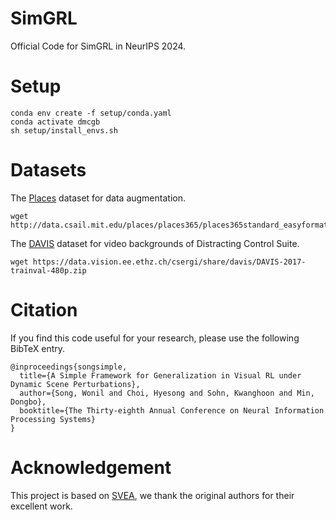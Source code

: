 # SimGRL
Official Code for SimGRL in NeurIPS 2024.

# Setup
```
conda env create -f setup/conda.yaml
conda activate dmcgb
sh setup/install_envs.sh
```

# Datasets

The [Places](http://places2.csail.mit.edu/download.html) dataset for data augmentation.

```
wget http://data.csail.mit.edu/places/places365/places365standard_easyformat.tar
```

The [DAVIS](https://davischallenge.org/davis2017/code.html) dataset for video backgrounds of Distracting Control Suite.

```
wget https://data.vision.ee.ethz.ch/csergi/share/davis/DAVIS-2017-trainval-480p.zip
```



# Citation
If you find this code useful for your research, please use the following BibTeX entry.
```
@inproceedings{songsimple,
  title={A Simple Framework for Generalization in Visual RL under Dynamic Scene Perturbations},
  author={Song, Wonil and Choi, Hyesong and Sohn, Kwanghoon and Min, Dongbo},
  booktitle={The Thirty-eighth Annual Conference on Neural Information Processing Systems}
}
```

# Acknowledgement
This project is based on [SVEA](https://github.com/nicklashansen/dmcontrol-generalization-benchmark), we thank the original authors for their excellent work.
